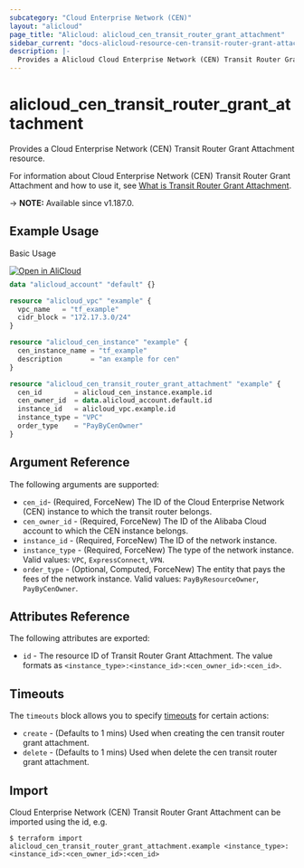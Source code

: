```yaml
---
subcategory: "Cloud Enterprise Network (CEN)"
layout: "alicloud"
page_title: "Alicloud: alicloud_cen_transit_router_grant_attachment"
sidebar_current: "docs-alicloud-resource-cen-transit-router-grant-attachment"
description: |-
  Provides a Alicloud Cloud Enterprise Network (CEN) Transit Router Grant Attachment resource.
---
```


# alicloud_cen_transit_router_grant_attachment

Provides a Cloud Enterprise Network (CEN) Transit Router Grant Attachment resource.

For information about Cloud Enterprise Network (CEN) Transit Router Grant Attachment and how to use it, see [What is Transit Router Grant Attachment](https://www.alibabacloud.com/help/en/cloud-enterprise-network/latest/grantinstancetotransitrouter).

-> **NOTE:** Available since v1.187.0.

## Example Usage

Basic Usage

<div style="display: block;margin-bottom: 40px;"><div class="oics-button" style="float: right;position: absolute;margin-bottom: 10px;">
  <a href="https://api.aliyun.com/terraform?resource=alicloud_cen_transit_router_grant_attachment&exampleId=d3da962c-17b8-e48b-28ad-cc619d02ca0d7a77d422&activeTab=example&spm=docs.r.cen_transit_router_grant_attachment.0.d3da962c17&intl_lang=EN_US" target="_blank">
    <img alt="Open in AliCloud" src="https://img.alicdn.com/imgextra/i1/O1CN01hjjqXv1uYUlY56FyX_!!6000000006049-55-tps-254-36.svg" style="max-height: 44px; max-width: 100%;">
  </a>
</div></div>

```terraform
data "alicloud_account" "default" {}

resource "alicloud_vpc" "example" {
  vpc_name   = "tf_example"
  cidr_block = "172.17.3.0/24"
}

resource "alicloud_cen_instance" "example" {
  cen_instance_name = "tf_example"
  description       = "an example for cen"
}

resource "alicloud_cen_transit_router_grant_attachment" "example" {
  cen_id        = alicloud_cen_instance.example.id
  cen_owner_id  = data.alicloud_account.default.id
  instance_id   = alicloud_vpc.example.id
  instance_type = "VPC"
  order_type    = "PayByCenOwner"
}
```

## Argument Reference

The following arguments are supported:
* `cen_id`- (Required, ForceNew) The ID of the Cloud Enterprise Network (CEN) instance to which the transit router belongs.
* `cen_owner_id` - (Required, ForceNew) The ID of the Alibaba Cloud account to which the CEN instance belongs.
* `instance_id` - (Required, ForceNew) The ID of the network instance.
* `instance_type` - (Required, ForceNew) The type of the network instance. Valid values: `VPC`, `ExpressConnect`, `VPN`.
* `order_type` - (Optional, Computed, ForceNew) The entity that pays the fees of the network instance. Valid values: `PayByResourceOwner`, `PayByCenOwner`.

## Attributes Reference

The following attributes are exported:

* `id` - The resource ID of Transit Router Grant Attachment. The value formats as `<instance_type>:<instance_id>:<cen_owner_id>:<cen_id>`.

## Timeouts

The `timeouts` block allows you to specify [timeouts](https://www.terraform.io/docs/configuration-0-11/resources.html#timeouts) for certain actions:

* `create` - (Defaults to 1 mins) Used when creating the cen transit router grant attachment.
* `delete` - (Defaults to 1 mins) Used when delete the cen transit router grant attachment.


## Import

Cloud Enterprise Network (CEN) Transit Router Grant Attachment can be imported using the id, e.g.

```shell
$ terraform import alicloud_cen_transit_router_grant_attachment.example <instance_type>:<instance_id>:<cen_owner_id>:<cen_id>
```